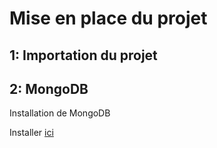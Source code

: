 # Mise en place du projet

## 1: Importation du projet


## 2: MongoDB
Installation de MongoDB

Installer [ici]

[ici]:http://docs.mongodb.org/manual/tutorial/install-mongodb-on-windows/
